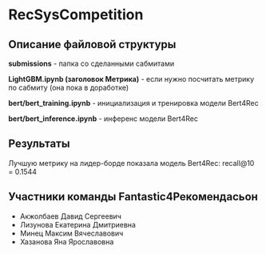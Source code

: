 ﻿# RecSysCompetition
## Описание файловой структуры

**submissions** - папка со сделанными сабмитами

**LightGBM.ipynb (заголовок Метрика)** - если нужно посчитать метрику по сабмиту (она пока в доработке)

**bert/bert_training.ipynb** - инициализация и тренировка модели Bert4Rec

**bert/bert_inference.ipynb** - инференс модели Bert4Rec

## Результаты

Лучшую метрику на лидер-борде показала модель Bert4Rec: recall@10 = 0.1544

## Участники команды Fantastic4Рекомендасьон
- Акжолбаев Давид Сергеевич
- Лизунова Екатерина Дмитриевна
- Минец Максим Вячеславович
- Хазанова Яна Ярославовна
